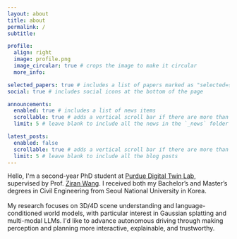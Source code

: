 ```yaml
---
layout: about
title: about
permalink: /
subtitle: 

profile:
  align: right
  image: profile.png
  image_circular: true # crops the image to make it circular
  more_info: 

selected_papers: true # includes a list of papers marked as "selected={true}"
social: true # includes social icons at the bottom of the page

announcements:
  enabled: true # includes a list of news items
  scrollable: true # adds a vertical scroll bar if there are more than 3 news items
  limit: 5 # leave blank to include all the news in the `_news` folder

latest_posts:
  enabled: false
  scrollable: true # adds a vertical scroll bar if there are more than 3 new posts items
  limit: 5 # leave blank to include all the blog posts
---
```


Hello, I'm a second-year PhD student at [Purdue Digital Twin Lab](https://purduedigitaltwin.github.io/), supervised by Prof. [Ziran Wang](https://ziranw.github.io/). I received both my Bachelor’s and Master’s degrees in Civil Engineering from Seoul National University in Korea. <br><br>
My research focuses on 3D/4D scene understanding and language-conditioned world models, with particular interest in Gaussian splatting and multi-modal LLMs. I'd like to advance autonomous driving through making perception and planning more interactive, explainable, and trustworthy.
